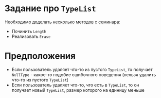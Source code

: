 # Задание про `TypeList`

Необходимо доделать несколько методов с семинара:
* Починить `Length`
* Реализовать `Erase`

# Предположения

* Если пользователь удаляет что-то из пустого `TypeList`,
то получает `NullType` - какое-то подобие ошибочного поведения
(нельзя удалить что-то из пустого `TypeList`)
* Если пользователь удаляет что-то, что есть в `TypeList`,
то он получает новый `TypeList`, размер которого на единицу меньше
